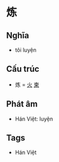 # 炼

## Nghĩa

* tôi luyện

## Cấu trúc
* 炼 = [火](火.md) [柬](柬.md)

## Phát âm

* Hán Việt: luyện

## Tags
* Hán Việt

<script>window.HANZI_FIELD='炼';</script>

